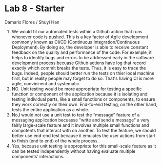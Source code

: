 # Lab 8 - Starter
Damaris Flores / Shuyi Han
1. We would fit our automated tests within a Github action that runs whenever code is pushed. This is a key factor of Agile development commonly known as CI/CD (Continuous Integration/Continuous Deployment). By doing so, the developer is able to receive constant feedback on the quality and performance of the code. For example, it helps to identify bugs and errors to be addressed early in the software development process becuase Github actions have log that record exactly which commit breaks the tests. Thus, it is easy to trace the bugs. Indeed, people should better run the tests on thier local machine first, but in reality people may forget to do so. That's having CI is more agile, convininent and systematic. 
2. NO. Unit testing would be more appropriate for testing a specific function or component of the application because it is isolating and testing individual parts, like a small functions or components, to ensure they work correctly on their own. End-to-end testing, on the other hand, tests the entire application as a whole. 
3. No,I would not use a unit test to test the “message” feature of a messaging application becuasse "write and send a message" a very fairly large-scale feature and it involves multiple small functions and compotents that interact with on another. To test the feature, we should better use end-end test because it emulates the user actions from start to finish (end to end) of the whole process.
4. Yes, because unit testing is appropriate for this small-scale feature as it can be tested independently without having evaluate multiple components' interactions. 

